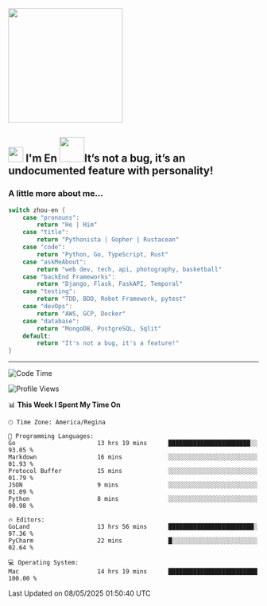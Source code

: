 <img align='center' src="https://media.giphy.com/media/GP1TJJSV4Ys1r64q2A/giphy.gif" width="230">

<h2><img src="https://emojis.slackmojis.com/emojis/images/1531849430/4246/blob-sunglasses.gif?1531849430" width="30"/> I'm En <img src="https://media.giphy.com/media/12oufCB0MyZ1Go/giphy.gif" width="50">It’s not a bug, it’s an undocumented feature with personality!</h2>


<!-- <img align='right' src="https://media.giphy.com/media/M9gbBd9nbDrOTu1Mqx/giphy.gif" width="230"> -->


### A little more about me... 
<!--
```javascript
const zhou-en = {
    pronouns: "He" | "Him",
    title: "Pythonista" | "Gopher" | "Rustacean",
    code: ["Python", "Go", "Rust", "TypeScript"],
    askMeAbout: ["web dev", "tech", "app dev", "photography"],
    technologies: {
        backEnd: {
            python: ["Django", "Flask", "FaskAPI"],
            go: []
        },
        scraping: ["selenium", "scrapy", "spider"],
        testing: ["Robot Framework"],
        devOps: ["AWS", "Docker", "GCP", "Nginx"],
        databases: ["mongo", "postgresql", "sqlite"],
        misc: ["Firebase", "Heroku"]
    },
    architecture: ["Event Driven Architecture", "Microservices"],
    currentFocus: ["Temporal", "Rust"],
    funFact: "It's not a bug, it's a feature!"
};
```
  -->

```go
switch zhou-en {
    case "pronouns":
        return "He | Him"
    case "title":
        return "Pythonista | Gopher | Rustacean"
    case "code":
        return "Python, Go, TypeScript, Rust"
    case "askMeAbout":
        return "web dev, tech, api, photography, basketball"
    case "backEnd Frameworks":
        return "Django, Flask, FaskAPI, Temporal"
    case "testing":
        return "TDD, BDD, Robot Framework, pytest"
    case "devOps":
        return "AWS, GCP, Docker"
    case "database":
        return "MongoDB, PostgreSQL, Sqlit"
    default:
        return "It's not a bug, it's a feature!"
}
```




---
<!--START_SECTION:waka-->
![Code Time](http://img.shields.io/badge/Code%20Time-2%2C286%20hrs%2024%20mins-blue)

![Profile Views](http://img.shields.io/badge/Profile%20Views-0-blue)

📊 **This Week I Spent My Time On** 

```text
🕑︎ Time Zone: America/Regina

💬 Programming Languages: 
Go                       13 hrs 19 mins      ███████████████████████░░   93.05 % 
Markdown                 16 mins             ░░░░░░░░░░░░░░░░░░░░░░░░░   01.93 % 
Protocol Buffer          15 mins             ░░░░░░░░░░░░░░░░░░░░░░░░░   01.79 % 
JSON                     9 mins              ░░░░░░░░░░░░░░░░░░░░░░░░░   01.09 % 
Python                   8 mins              ░░░░░░░░░░░░░░░░░░░░░░░░░   00.98 % 

🔥 Editors: 
GoLand                   13 hrs 56 mins      ████████████████████████░   97.36 % 
PyCharm                  22 mins             █░░░░░░░░░░░░░░░░░░░░░░░░   02.64 % 

💻 Operating System: 
Mac                      14 hrs 19 mins      █████████████████████████   100.00 % 
```


 Last Updated on 08/05/2025 01:50:40 UTC
<!--END_SECTION:waka-->
